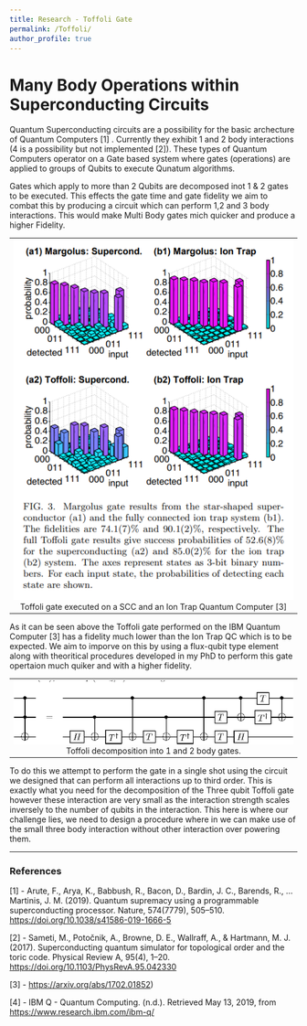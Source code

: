 ```yaml
---
title: Research - Toffoli Gate
permalink: /Toffoli/
author_profile: true
---
```


# Many Body Operations within Superconducting Circuits 

Quantum Superconducting circuits are a possibility for the basic archecture of Quantum Computers [1] . Currently they exhibit 1 and 2 body interactions (4 is a possibility but not implemented [2]). These types of Quantum Computers operator on a Gate based system where gates (operations) are applied to groups of Qubits to execute Qunatum algorithms.

Gates which apply to more than 2 Qubits are decomposed inot 1 & 2 gates to be executed. This effects the gate time and gate fidelity we aim to combat this by producing a circuit which can perform 1,2 and 3 body interactions. This would make Multi Body gates mich quicker and produce a higher Fidelity.

<table cellspacing="0" cellpadding="0" border="0">
        <td style="text-align: center;">
            <img src="../../assets/img/Research/Toffoli_Comparison.png" alt="" />
            <br />
            <a >Toffoli gate executed on a SCC and an Ion Trap Quantum Computer [3]</a>
        </td>
</table>

As it can be seen above the Toffoli gate performed on the IBM Quantum Computer [3] has a fidelity much lower than the Ion Trap QC which is to be expected. We aim to imporve on this by using a flux-qubit type element along with theoritical procedures developed in my PhD to perform this gate opertaion much quiker and with a higher fidelity. 
<table cellspacing="0" cellpadding="0" border="0">
	<td style="text-align: center;">
        <img src="../../assets/img/Research/Toff_Decomp.png" alt="" />
        <br />
        <a>Toffoli decomposition into 1 and 2 body gates.</a>
    </td>
</table>

To do this we attempt to perform the gate in a single shot using the circuit we designed that can perform all interactions up to third order. This is exactly what you need for the decomposition of the Three qubit Toffoli gate however these interaction are very small as the interaction strength scales inversely to the number of qubits in the interaction. This here is where our challenge lies, we need to design a procedure where in we can make use of the small three body interaction without other interaction over powering them. 

<hr>

### References

[1] - Arute, F., Arya, K., Babbush, R., Bacon, D., Bardin, J. C., Barends, R., … Martinis, J. M. (2019). Quantum supremacy using a programmable superconducting processor. Nature, 574(7779), 505–510. https://doi.org/10.1038/s41586-019-1666-5

[2] - Sameti, M., Potočnik, A., Browne, D. E., Wallraff, A., & Hartmann, M. J. (2017). Superconducting quantum simulator for topological order and the toric code. Physical Review A, 95(4), 1–20. https://doi.org/10.1103/PhysRevA.95.042330

[3] - https://arxiv.org/abs/1702.01852)

[4] - IBM Q - Quantum Computing. (n.d.). Retrieved May 13, 2019, from https://www.research.ibm.com/ibm-q/

